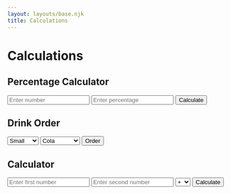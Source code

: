 ```yaml
---
layout: layouts/base.njk
title: Calculations
---
```


<h1 class="title">Calculations</h1>

<!-- Percentage Calculator -->
<div id="percentageCalculator" class="calculation-section">
  <h2>Percentage Calculator</h2>
  <input type="number" id="number" class="calculation-form" placeholder="Enter number">
  <input type="number" id="percentage" class="calculation-form" placeholder="Enter percentage">
  <button id="percentageCalcButton" class="btn-calculate">Calculate</button>
  <p id="percentageResult" class="result-display"></p>
</div>

<!-- Drink Order -->
<div id="drinkOrder" class="calculation-section">
  <h2>Drink Order</h2>
  <select id="size" class="calculation-form">
    <option value="Small">Small</option>
    <option value="Medium">Medium</option>
    <option value="Large">Large</option>
  </select>
  <select id="drink" class="calculation-form">
    <option value="cola">Cola</option>
    <option value="lemon">Lemonade</option>
    <option value="orange">Orangeade</option>
  </select>
  <button id="drinkOrderButton" class="btn-order">Order</button>
  <p id="drinkResult" class="result-display"></p>
</div>

<!-- Calculator -->
<div id="calculator" class="calculation-section">
  <h2>Calculator</h2>
  <input type="number" id="number1" class="calculation-form" placeholder="Enter first number">
  <input type="number" id="number2" class="calculation-form" placeholder="Enter second number">
  <select id="operator" class="calculation-form">
    <option value="+">+</option>
    <option value="-">-</option>
    <option value="*">*</option>
    <option value="/">/</option>
    <option value="%">%</option>
  </select>
  <button id="calculationButton" class="btn-calculate">Calculate</button>
  <p id="calculationResult" class="result-display"></p>
</div>
